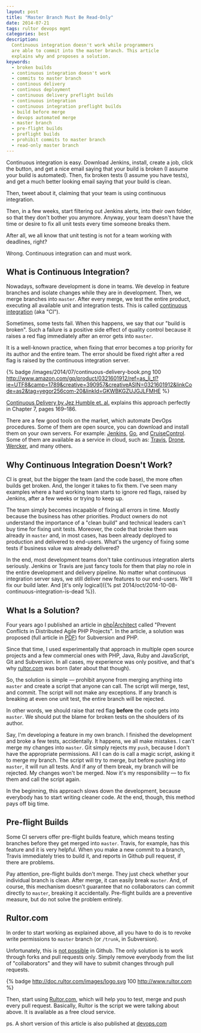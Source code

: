 ```yaml
---
layout: post
title: "Master Branch Must Be Read-Only"
date: 2014-07-21
tags: rultor devops mgmt
categories: best
description:
  Continuous integration doesn't work while programmers
  are able to commit into the master branch. This article
  explains why and proposes a solution.
keywords:
  - broken builds
  - continuous integration doesn't work
  - commits to master branch
  - continous delivery
  - continous deployment
  - continuous delivery preflight builds
  - continuous integration
  - continuous integration preflight builds
  - build before merge
  - devops automated merge
  - master branch
  - pre-flight builds
  - preflight builds
  - prohibit commits to master branch
  - read-only master branch
---
```


Continuous integration is easy. Download Jenkins, install,  create a job, click
the button, and get a nice email saying that your build is broken (I assume your
build is automated). Then, fix broken tests (I assume you have tests), and get a
much better looking email saying that your build is clean.

Then, tweet about it, claiming that your team is using continuous integration.

Then, in a few weeks, start filtering out Jenkins alerts, into their own folder,
so that they don't bother you anymore. Anyway, your team doesn't have the time
or desire to fix all unit tests every time someone breaks them.

After all, we all know that unit testing is not for
a team working with deadlines, right?

Wrong. Continuous integration can and must work.

<!--more-->

## What is Continuous Integration?

Nowadays, software development is done in teams.
We develop in feature branches and isolate changes while
they are in development. Then, we merge branches into `master`.
After every merge, we test the entire product, executing all
available unit and integration tests.
This is called [continuous integration](https://en.wikipedia.org/wiki/Continuous_integration) (aka "CI").

Sometimes, some tests fail. When this happens, we say that our
"build is broken". Such a failure is a positive
side effect of quality control because it raises a red
flag immediately after an error gets into `master`.

It is a well-known practice, when fixing that error becomes
a top priority for its author and the entire team. The error
should be fixed right after a red flag is raised by the continuous integration server.

{% badge /images/2014/07/continuous-delivery-book.png 100 http://www.amazon.com/gp/product/0321601912/ref=as_li_tl?ie=UTF8&camp=1789&creative=390957&creativeASIN=0321601912&linkCode=as2&tag=yegor256com-20&linkId=GKWBKGZUJGJLFMHE %}

[Continuous Delivery by Jez Humble et. al.](http://www.amazon.com/gp/product/0321601912/ref=as_li_tl?ie=UTF8&camp=1789&creative=390957&creativeASIN=0321601912&linkCode=as2&tag=yegor256com-20&linkId=GKWBKGZUJGJLFMHE)
explains this approach perfectly in Chapter 7, pages 169&ndash;186.

There are a few good tools on the market, which automate DevOps procedures.
Some of them are open source, you can download
and install them on your own servers. For example:
[Jenkins](http://jenkins-ci.org/),
[Go](http://www.thoughtworks.com/products/go-continuous-delivery), and
[CruiseControl](http://cruisecontrol.sourceforge.net/).
Some of them are available as a service in cloud, such as:
[Travis](http://www.travis-ci.org),
[Drone](http://www.drone.io),
[Wercker](http://wercker.com/), and many others.

## Why Continuous Integration Doesn't Work?

CI is great, but the bigger the team (and the code base), the more often builds
get broken. And, the longer it takes to fix them. I've seen many examples where
a hard working team starts to ignore red flags, raised by Jenkins, after a few
weeks or trying to keep up.

The team simply becomes incapable of fixing all errors in time. Mostly because
the business has other priorities. Product owners do not understand the
importance of a "clean build" and technical leaders can't buy time for fixing
unit tests. Moreover, the code that broke them was already in `master` and, in
most cases, has been already deployed to production and delivered to end-users.
What's the urgency of fixing some tests if business value was already delivered?

In the end, most development teams don't take continuous integration alerts
seriously. Jenkins or Travis are just fancy tools for them that play no role in
the entire development and delivery pipeline. No matter what continuous
integration server says, we still deliver new features to our end-users. We'll
fix our build later. And [it's only logical]({% pst 2014/oct/2014-10-08-continuous-integration-is-dead %}).

## What Is a Solution?

Four years ago I published an article in [php|Architect](http://www.phparch.com/magazine/2010-2/august/)
called "Prevent Conflicts in Distributed Agile PHP Projects". In the article,
a solution was proposed (full article in [PDF](/pdf/2014/guard-article.pdf))
for Subversion and PHP.

Since that time, I used experimentally that approach in multiple open source
projects and a few commercial ones with PHP, Java, Ruby and JavaScript, Git and
Subversion. In all cases, my experience was only positive, and that's why
[rultor.com](http://www.rultor.com) was born (later about that though).

So, the solution is simple &mdash; prohibit anyone from merging anything
into `master` and create a script that anyone can call. The script will
merge, test, and commit. The script will not make any exceptions.
If any branch is breaking at even one unit test, the entire branch will be rejected.

In other words, we should raise that red flag **before** the code
gets into `master`. We should put the blame for broken tests on
the shoulders of its author.

Say, I'm developing a feature in my own branch. I finished the development and
broke a few tests, accidentally. It happens, we all make mistakes. I can't merge
my changes into `master`. Git simply rejects my `push`, because I don't have the
appropriate permissions. All I can do is call a magic script, asking it to merge
my branch. The script will try to merge, but before pushing into `master`, it
will run all tests. And if any of them break, my branch will be rejected. My
changes won't be merged. Now it's my responsibility &mdash; to fix them and call
the script again.

In the beginning, this approach slows down the development, because everybody
has to start writing cleaner code. At the end, though, this method pays off big
time.

## Pre-flight Builds

Some CI servers offer pre-flight builds feature, which means testing branches
before they get merged into `master`. Travis, for example, has this feature and
it is very helpful. When you make a new commit to a branch, Travis immediately
tries to build it, and reports in Github pull request, if there are problems.

Pay attention, pre-flight builds don't merge. They just check whether your
individual branch is clean. After merge, it can easily break `master`. And, of
course, this mechanism doesn't guarantee that no collaborators can commit
directly to `master`, breaking it accidentally. Pre-flight builds are a
preventive measure, but do not solve the problem entirely.

## Rultor.com

In order to start working as explained above, all you have to do is to revoke
write permissions to `master` branch (or `/trunk`, in Subversion).

Unfortunately, this is [not possible](http://stackoverflow.com/questions/10381672)
in Github. The only solution is to work through forks and pull requests only.
Simply remove everybody from the list of "collaborators" and they will
have to submit changes through pull requests.

{% badge http://doc.rultor.com/images/logo.svg 100 http://www.rultor.com %}

Then, start using [Rultor.com](http://www.rultor.com), which will help
you to test, merge and push every pull request. Basically, Rultor is
the script we were talking about above. It is available as a free cloud service.

ps. A short version of this article is also published at
[devops.com](http://devops.com/blogs/continuous-integration-doesnt-work/)
